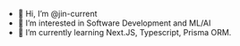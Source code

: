 - 👋 Hi, I’m @jin-current
- 👀 I’m interested in Software Development and ML/AI
- 🌱 I’m currently learning Next.JS, Typescript, Prisma ORM.


<!---
jin-current/jin-current is a ✨ special ✨ repository because its `README.md` (this file) appears on your GitHub profile.
You can click the Preview link to take a look at your changes.
--->
